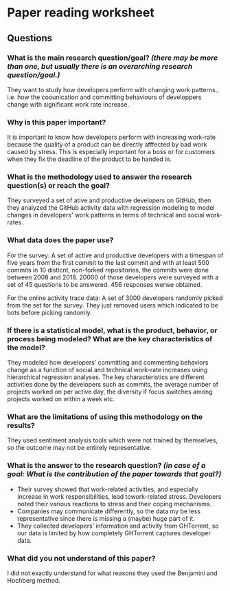 # Paper reading worksheet

## Questions

### What is the **main research question/goal**? _(there may be more than one, but usually there is an overarching research question/goal.)_

They want to study how developers perform with changing work patterns., i.e. how the coounication and committing behaviours of developpers change with significant work rate increase.

### Why is this paper **important**?

It is important to know how developers perform with increasing work-rate because the quality of a product can be directly afffected by bad work caused by stress. This is especially important for a boss or for customers when they fix the deadline of the product to be handed in.

### What is the **methodology** used to answer the research question(s) or reach the goal?

They surveyed a set of ative and productive developers on GitHub, then they analyzed the GitHub activity data with regression modeling to model changes in developers' work patterns in terms of technical and social work-rates.

### What **data** does the paper use?

For the survey:
A set of active and productive developers with a timespan of five years from the first commit to the last commit and with at least 500 commits in 10 disticnt, non-forked repositories, the commits were done between 2008 and 2018. 20000 of those developers were surveyed with a set of 45 questions to be answered. 456 responses werwe obtained.

For the online activity trace data:
A set of 3000 developers randomly picked from the set for the survey. They just removed users which indicated to be bots before picking randomly.

### If there is a **statistical model**, what is the product, behavior, or process being modeled? What are the key characteristics of the model?

They modeled how developers’ committing and commenting behaviors change as a function of social and technical work-rate increases using hierarchical regression analyses. The key characteristics are different activities done by the developers such as commits, the average number of projects worked on per active day, the diversity if focus switches among projects worked on within a week etc. 

### What are the **limitations** of using this methodology on the results?

They used sentiment analysis tools which were not trained by themselves, so the outcome may not be entirely representative. 

### What is **the answer** to the research question? _(in case of a goal: What is the contribution of the paper towards that goal?)_

- Their survey showed that work-related activities, and especially increase in work responsibilities, lead towork-related stress. Developers noted their various reactions to stress and their coping mechanisms.
- Companies may communicate differently, so the data my be less representative since there is missing a (maybe) huge part of it.
- They collected developers’ information and activity from GHTorrent, so our data is limited by how completely GHTorrent captures developer data.

### What did you **not understand** of this paper?

I did not exactly understand for what reasons they used the Benjamini and Hochberg method.

